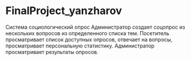# FinalProject_yanzharov
Система социологический опрос
Администратор создает соцопрос из нескольких вопросов из определенного списка тем. Посетитель просматривает список доступных опросов, отвечает на вопросы, просматривает персональную статистику. Администратор просматривает результаты опросов.
